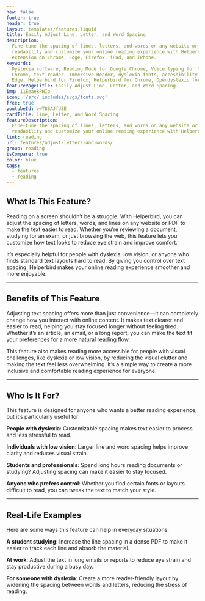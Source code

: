 ```yaml
---
new: false
footer: true
header: true
layout: templates/features.liquid
title: Easily Adjust Line, Letter, and Word Spacing
description:
  Fine-tune the spacing of lines, letters, and words on any website or PDF with ease. Improve
  readability and customize your online reading experience with Helperbird. Available as an
  extension on Chrome, Edge, Firefox, iPad, and iPhone.
keywords:
  Dyslexia software, Reading Mode for Google Chrome, Voice typing for Chrome, Text to speech for
  Chrome, text reader, Immersive Reader, dyslexia fonts, accessibility software, Helperbird for
  Edge, Helperbird for Firefox, Helperbird for Chrome, Opendyslexic for Chrome, OpenDyslexic
featurePageTitle: Easily Adjust Line, Letter, and Word Spacing
img: i1EeaekPHIo
icon: '/src/_includes/svgs/fonts.svg'
free: true
youtubeId: vwT8SAJfU3E
cardTitle: Line, Letter, and Word Spacing
featureDescription:
  Fine-tune the spacing of lines, letters, and words on any website or PDF with ease. Improve
  readability and customize your online reading experience with Helperbird.
link: reading
url: features/adjust-letters-and-words/
group: reading
isCompare: true
color: blue
tags:
  - features
  - reading
---
```




## What Is This Feature?

Reading on a screen shouldn’t be a struggle. With Helperbird, you can adjust the spacing of letters, words, and lines on any website or PDF to make the text easier to read. Whether you’re reviewing a document, studying for an exam, or just browsing the web, this feature lets you customize how text looks to reduce eye strain and improve comfort.

It’s especially helpful for people with dyslexia, low vision, or anyone who finds standard text layouts hard to read. By giving you control over text spacing, Helperbird makes your online reading experience smoother and more enjoyable.



---



## Benefits of This Feature

Adjusting text spacing offers more than just convenience—it can completely change how you interact with online content. It makes text clearer and easier to read, helping you stay focused longer without feeling tired. Whether it’s an article, an email, or a long report, you can make the text fit your preferences for a more natural reading flow.

This feature also makes reading more accessible for people with visual challenges, like dyslexia or low vision, by reducing the visual clutter and making the text feel less overwhelming. It’s a simple way to create a more inclusive and comfortable reading experience for everyone.


---

## Who Is It For?


This feature is designed for anyone who wants a better reading experience, but it’s particularly useful for:

**People with dyslexia**:
Customizable spacing makes text easier to process and less stressful to read.

**Individuals with low vision**: 
Larger line and word spacing helps improve clarity and reduces visual strain.

**Students and professionals**:
Spend long hours reading documents or studying? Adjusting spacing can make it easier to stay focused.

**Anyone who prefers control**: 
Whether you find certain fonts or layouts difficult to read, you can tweak the text to match your style.

---

## Real-Life Examples


Here are some ways this feature can help in everyday situations:

**A student studying**:
Increase the line spacing in a dense PDF to make it easier to track each line and absorb the material.

**At work**: Adjust the text in long emails or reports to reduce eye strain and stay productive during a busy day.

**For someone with dyslexia**: Create a more reader-friendly layout by widening the spacing between words and letters, reducing the stress of reading.

